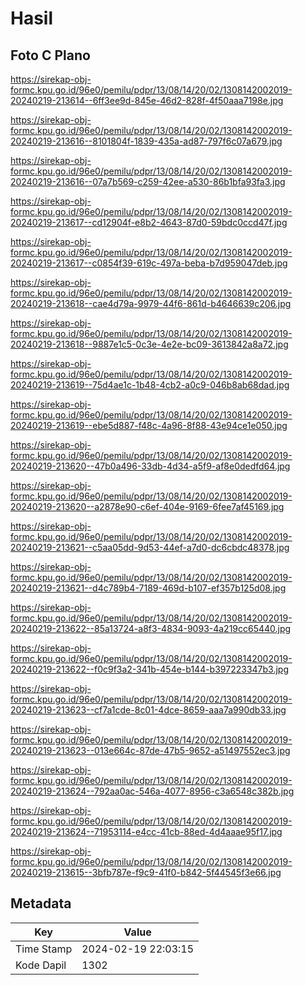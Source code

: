 # Hasil

## Foto C Plano

https://sirekap-obj-formc.kpu.go.id/96e0/pemilu/pdpr/13/08/14/20/02/1308142002019-20240219-213614--6ff3ee9d-845e-46d2-828f-4f50aaa7198e.jpg

https://sirekap-obj-formc.kpu.go.id/96e0/pemilu/pdpr/13/08/14/20/02/1308142002019-20240219-213616--8101804f-1839-435a-ad87-797f6c07a679.jpg

https://sirekap-obj-formc.kpu.go.id/96e0/pemilu/pdpr/13/08/14/20/02/1308142002019-20240219-213616--07a7b569-c259-42ee-a530-86b1bfa93fa3.jpg

https://sirekap-obj-formc.kpu.go.id/96e0/pemilu/pdpr/13/08/14/20/02/1308142002019-20240219-213617--cd12904f-e8b2-4643-87d0-59bdc0ccd47f.jpg

https://sirekap-obj-formc.kpu.go.id/96e0/pemilu/pdpr/13/08/14/20/02/1308142002019-20240219-213617--c0854f39-619c-497a-beba-b7d959047deb.jpg

https://sirekap-obj-formc.kpu.go.id/96e0/pemilu/pdpr/13/08/14/20/02/1308142002019-20240219-213618--cae4d79a-9979-44f6-861d-b4646639c206.jpg

https://sirekap-obj-formc.kpu.go.id/96e0/pemilu/pdpr/13/08/14/20/02/1308142002019-20240219-213618--9887e1c5-0c3e-4e2e-bc09-3613842a8a72.jpg

https://sirekap-obj-formc.kpu.go.id/96e0/pemilu/pdpr/13/08/14/20/02/1308142002019-20240219-213619--75d4ae1c-1b48-4cb2-a0c9-046b8ab68dad.jpg

https://sirekap-obj-formc.kpu.go.id/96e0/pemilu/pdpr/13/08/14/20/02/1308142002019-20240219-213619--ebe5d887-f48c-4a96-8f88-43e94ce1e050.jpg

https://sirekap-obj-formc.kpu.go.id/96e0/pemilu/pdpr/13/08/14/20/02/1308142002019-20240219-213620--47b0a496-33db-4d34-a5f9-af8e0dedfd64.jpg

https://sirekap-obj-formc.kpu.go.id/96e0/pemilu/pdpr/13/08/14/20/02/1308142002019-20240219-213620--a2878e90-c6ef-404e-9169-6fee7af45169.jpg

https://sirekap-obj-formc.kpu.go.id/96e0/pemilu/pdpr/13/08/14/20/02/1308142002019-20240219-213621--c5aa05dd-9d53-44ef-a7d0-dc6cbdc48378.jpg

https://sirekap-obj-formc.kpu.go.id/96e0/pemilu/pdpr/13/08/14/20/02/1308142002019-20240219-213621--d4c789b4-7189-469d-b107-ef357b125d08.jpg

https://sirekap-obj-formc.kpu.go.id/96e0/pemilu/pdpr/13/08/14/20/02/1308142002019-20240219-213622--85a13724-a8f3-4834-9093-4a219cc65440.jpg

https://sirekap-obj-formc.kpu.go.id/96e0/pemilu/pdpr/13/08/14/20/02/1308142002019-20240219-213622--f0c9f3a2-341b-454e-b144-b397223347b3.jpg

https://sirekap-obj-formc.kpu.go.id/96e0/pemilu/pdpr/13/08/14/20/02/1308142002019-20240219-213623--cf7a1cde-8c01-4dce-8659-aaa7a990db33.jpg

https://sirekap-obj-formc.kpu.go.id/96e0/pemilu/pdpr/13/08/14/20/02/1308142002019-20240219-213623--013e664c-87de-47b5-9652-a51497552ec3.jpg

https://sirekap-obj-formc.kpu.go.id/96e0/pemilu/pdpr/13/08/14/20/02/1308142002019-20240219-213624--792aa0ac-546a-4077-8956-c3a6548c382b.jpg

https://sirekap-obj-formc.kpu.go.id/96e0/pemilu/pdpr/13/08/14/20/02/1308142002019-20240219-213624--71953114-e4cc-41cb-88ed-4d4aaae95f17.jpg

https://sirekap-obj-formc.kpu.go.id/96e0/pemilu/pdpr/13/08/14/20/02/1308142002019-20240219-213615--3bfb787e-f9c9-41f0-b842-5f44545f3e66.jpg


## Metadata

| Key        | Value               |
| ---------- | ------------------- |
| Time Stamp | 2024-02-19 22:03:15 |
| Kode Dapil | 1302                |



